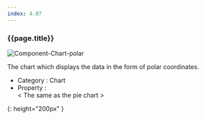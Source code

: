 ```yaml
---
index: 4.07
---
```

### {{page.title}}
![Component-Chart-polar][chart-polar-01]

The chart which displays the data in the form of polar coordinates.

- Category : Chart
- Property :  
 < The same as the pie chart >


[chart-polar-01]: {{site.baseurl}}/assets/components/chart-polar-01.png
{: height="200px" }
